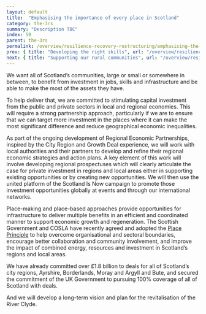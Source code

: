 ```yaml
---
layout: default
title:  "Emphasising the importance of every place in Scotland"
category: the-3rs
summary: "Description TBC"
index: 50
parent: the-3rs
permalink: /overview/resilience-recovery-restructuring/emphasising-the-importance-of-every-place-in-scotland/
prev: { title: "Developing the right skills", url: "/overview/resilience-recovery-restructuring/developing-the-right-skills/" }
next: { title: "Supporting our rural communities", url: "/overview/resilience-recovery-restructuring/supporting-our-rural-communities/" }
---
```


We want all of Scotland’s communities, large or small or somewhere in between, to benefit from investment in jobs, skills and infrastructure and be able to make the most of the assets they have.  

To help deliver that, we are committed to stimulating capital investment from the public and private sectors in local and regional economies.  This will require a strong partnership approach, particularly if we are to ensure that we can target more investment in the places where it can make the most significant difference and reduce geographical economic inequalities.  

As part of the ongoing development of Regional Economic Partnerships, inspired by the City Region and Growth Deal experience, we will work with local authorities and their partners to develop and refine their regional economic strategies and action plans. A key element of this work will involve developing regional prospectuses which will clearly articulate the case for private investment in regions and local areas either in supporting existing opportunities or by creating new opportunities. We will then use the united platform of the Scotland Is Now campaign to promote those investment opportunities globally at events and through our international networks.  

Place-making and place-based approaches provide opportunities for infrastructure to deliver multiple benefits in an efficient and coordinated manner to support economic growth and regeneration.  The Scottish Government and COSLA have recently agreed and adopted the [Place Principle](https://www.gov.scot/publications/place-principle-introduction/) to help overcome organisational and sectoral boundaries, encourage better collaboration and community involvement, and improve the impact of combined energy, resources and investment in Scotland’s regions and local areas.  

We have already committed over £1.8 billion to deals for all of Scotland’s city regions, Ayrshire, Borderlands, Moray and Argyll and Bute, and secured the commitment of the UK Government to pursuing 100% coverage of all of Scotland with deals.  

And we will develop a long-term vision and plan for the revitalisation of the River Clyde.
